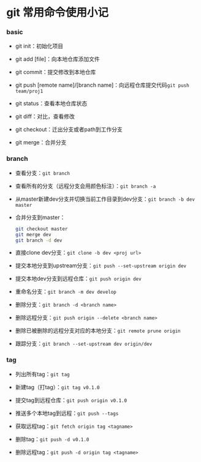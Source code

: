 # git 常用命令使用小记


### basic

- git init：初始化项目

- git add [file]：向本地仓库添加文件

- git commit：提交修改到本地仓库

- git push [remote name]/[branch name]：向远程仓库提交代码`git push team/proj1`

- git status：查看本地仓库状态

- git diff：对比，查看修改

- git checkout：迁出分支或者path到工作分支

- git merge：合并分支


### branch

- 查看分支：`git branch`

- 查看所有的分支（远程分支会用颜色标注）：`git branch -a`

- 从master新建dev分支并切换当前工作目录到dev分支：`git branch -b dev master`

- 合并分支到master：

    ``` bash
    git checkout master
    git merge dev
    git branch -d dev
    ```

- 直接clone dev分支：`git clone -b dev <proj url>`

- 提交本地分支到upstream分支：`git push --set-upstream origin dev`

- 提交本地dev分支到远程仓库：`git push origin dev`

- 重命名分支：`git branch -m dev develop`

- 删除分支：`git branch -d <branch name>`

- 删除远程分支：`git push origin --delete <branch name>`

- 删除已被删除的远程分支对应的本地分支：`git remote prune origin`

- 跟踪分支：`git branch --set-upstream dev origin/dev`


### tag

- 列出所有tag：`git tag`

- 新建tag（打tag）：`git tag v0.1.0`

- 提交tag到远程仓库：`git push origin v0.1.0`

- 推送多个本地tag到远程：`git push --tags`

- 获取远程tag：`git fetch origin tag <tagname>`

- 删除tag：`git push -d v0.1.0`

- 删除远程tag：`git push -d origin tag <tagname>`
